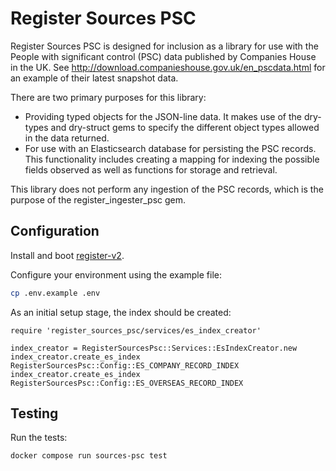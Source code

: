 # Register Sources PSC

Register Sources PSC is designed for inclusion as a library for use with the People with significant control (PSC) data published by Companies House in the UK. See http://download.companieshouse.gov.uk/en_pscdata.html for an example of their latest snapshot data.

There are two primary purposes for this library:

- Providing typed objects for the JSON-line data. It makes use of the dry-types and dry-struct gems to specify the different object types allowed in the data returned.
- For use with an Elasticsearch database for
persisting the PSC records. This functionality includes creating a mapping for indexing the possible fields observed as well as functions for storage and retrieval.

This library does not perform any ingestion of the PSC records, which is the purpose of the register_ingester_psc gem.

## Configuration

Install and boot [register-v2](https://github.com/openownership/register-v2).

Configure your environment using the example file:

```sh
cp .env.example .env
```

As an initial setup stage, the index should be created:
```
require 'register_sources_psc/services/es_index_creator'

index_creator = RegisterSourcesPsc::Services::EsIndexCreator.new
index_creator.create_es_index RegisterSourcesPsc::Config::ES_COMPANY_RECORD_INDEX
index_creator.create_es_index RegisterSourcesPsc::Config::ES_OVERSEAS_RECORD_INDEX
```

## Testing

Run the tests:

```sh
docker compose run sources-psc test
```
